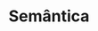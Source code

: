 ---
order: 1
view: category
lang: pt-BR

title: Semântica
description: Semântica HTML é dar sentido a sua informação, algo essencial para todo desenvolvedor. Dicas para você desenvolver de maneira moderna e semântica.
slug: semantica
tags: []

meta:
  - property: og:image
    content: https://htmlmoderno.com.br/html-moderno-image-share.png
  - name: twitter:image
    content: https://htmlmoderno.com.br/html-moderno-image-share.png
---